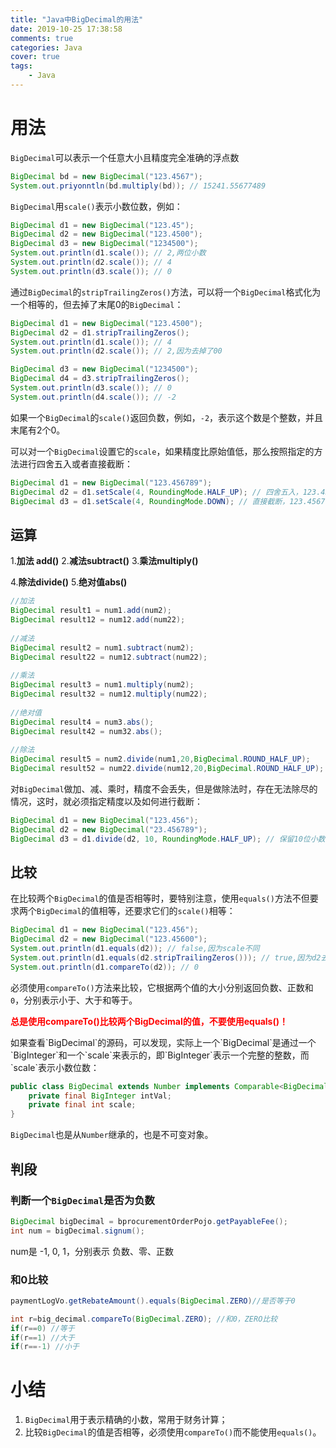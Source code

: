 ```yaml
---
title: "Java中BigDecimal的用法"
date: 2019-10-25 17:38:58
comments: true
categories: Java
cover: true
tags:
	- Java
---
```


# 用法

 `BigDecimal`可以表示一个任意大小且精度完全准确的浮点数 

```java
BigDecimal bd = new BigDecimal("123.4567");
System.out.priyonntln(bd.multiply(bd)); // 15241.55677489
```

 `BigDecimal`用`scale()`表示小数位数，例如： 

```java
BigDecimal d1 = new BigDecimal("123.45");
BigDecimal d2 = new BigDecimal("123.4500");
BigDecimal d3 = new BigDecimal("1234500");
System.out.println(d1.scale()); // 2,两位小数
System.out.println(d2.scale()); // 4
System.out.println(d3.scale()); // 0
```

 <!-- more -->

通过`BigDecimal`的`stripTrailingZeros()`方法，可以将一个`BigDecimal`格式化为一个相等的，但去掉了末尾0的`BigDecimal`： 

```java
BigDecimal d1 = new BigDecimal("123.4500");
BigDecimal d2 = d1.stripTrailingZeros();
System.out.println(d1.scale()); // 4
System.out.println(d2.scale()); // 2,因为去掉了00

BigDecimal d3 = new BigDecimal("1234500");
BigDecimal d4 = d3.stripTrailingZeros();
System.out.println(d3.scale()); // 0
System.out.println(d4.scale()); // -2
```

 如果一个`BigDecimal`的`scale()`返回负数，例如，`-2`，表示这个数是个整数，并且末尾有2个0。 

 可以对一个`BigDecimal`设置它的`scale`，如果精度比原始值低，那么按照指定的方法进行四舍五入或者直接截断： 

```java
BigDecimal d1 = new BigDecimal("123.456789");
BigDecimal d2 = d1.setScale(4, RoundingMode.HALF_UP); // 四舍五入，123.4568
BigDecimal d3 = d1.setScale(4, RoundingMode.DOWN); // 直接截断，123.4567
```

## 运算

1.**加法 add()** 			2.**减法subtract()**  			3.**乘法multiply()**  

4.**除法divide()**  		5.**绝对值abs()**

```java
//加法
BigDecimal result1 = num1.add(num2);
BigDecimal result12 = num12.add(num22);
 
//减法
BigDecimal result2 = num1.subtract(num2);
BigDecimal result22 = num12.subtract(num22);
 
//乘法
BigDecimal result3 = num1.multiply(num2);
BigDecimal result32 = num12.multiply(num22);
 
//绝对值
BigDecimal result4 = num3.abs();
BigDecimal result42 = num32.abs();
 
//除法
BigDecimal result5 = num2.divide(num1,20,BigDecimal.ROUND_HALF_UP);
BigDecimal result52 = num22.divide(num12,20,BigDecimal.ROUND_HALF_UP);
```

 对`BigDecimal`做加、减、乘时，精度不会丢失，但是做除法时，存在无法除尽的情况，这时，就必须指定精度以及如何进行截断： 

```java
BigDecimal d1 = new BigDecimal("123.456");
BigDecimal d2 = new BigDecimal("23.456789");
BigDecimal d3 = d1.divide(d2, 10, RoundingMode.HALF_UP); // 保留10位小数并四舍五入
```

 ## 比较

在比较两个`BigDecimal`的值是否相等时，要特别注意，使用`equals()`方法不但要求两个`BigDecimal`的值相等，还要求它们的`scale()`相等： 

```java
BigDecimal d1 = new BigDecimal("123.456");
BigDecimal d2 = new BigDecimal("123.45600");
System.out.println(d1.equals(d2)); // false,因为scale不同
System.out.println(d1.equals(d2.stripTrailingZeros())); // true,因为d2去除尾部0后scale变为2
System.out.println(d1.compareTo(d2)); // 0
```

 必须使用`compareTo()`方法来比较，它根据两个值的大小分别返回负数、正数和`0`，分别表示小于、大于和等于。 

 <p style="color:red;font-weight:bold;"> 总是使用compareTo()比较两个BigDecimal的值，不要使用equals()！ </p>
 如果查看`BigDecimal`的源码，可以发现，实际上一个`BigDecimal`是通过一个`BigInteger`和一个`scale`来表示的，即`BigInteger`表示一个完整的整数，而`scale`表示小数位数： 

```java
public class BigDecimal extends Number implements Comparable<BigDecimal> {
    private final BigInteger intVal;
    private final int scale;
}
```

 `BigDecimal`也是从`Number`继承的，也是不可变对象。 

## 判段

### 判断一个`BigDecimal`是否为负数

```java
BigDecimal bigDecimal = bprocurementOrderPojo.getPayableFee();
int num = bigDecimal.signum();
```

 num是 -1, 0, 1，分别表示 负数、零、正数 

### 和0比较

```java
paymentLogVo.getRebateAmount().equals(BigDecimal.ZERO)//是否等于0
```

```java
int r=big_decimal.compareTo(BigDecimal.ZERO); //和0，ZERO比较
if(r==0) //等于
if(r==1) //大于
if(r==-1) //小于
```

# 小结

1.  `BigDecimal`用于表示精确的小数，常用于财务计算； 
2.  比较`BigDecimal`的值是否相等，必须使用`compareTo()`而不能使用`equals()`。 